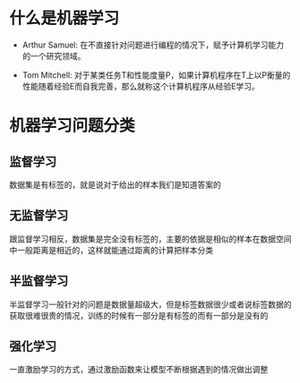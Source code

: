 # 什么是机器学习

- Arthur Samuel: 在不直接针对问题进行编程的情况下，赋予计算机学习能力的一个研究领域。

- Tom Mitchell: 对于某类任务T和性能度量P，如果计算机程序在T上以P衡量的性能随着经验E而自我完善，那么就称这个计算机程序从经验E学习。

# 机器学习问题分类

## 监督学习

数据集是有标签的，就是说对于给出的样本我们是知道答案的

## 无监督学习

跟监督学习相反，数据集是完全没有标签的，主要的依据是相似的样本在数据空间中一般距离是相近的，这样就能通过距离的计算把样本分类

## 半监督学习

半监督学习一般针对的问题是数据量超级大，但是标签数据很少或者说标签数据的获取很难很贵的情况，训练的时候有一部分是有标签的而有一部分是没有的

## 强化学习

一直激励学习的方式，通过激励函数来让模型不断根据遇到的情况做出调整